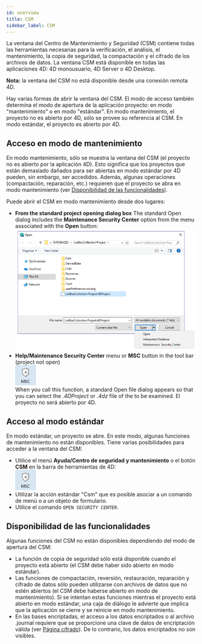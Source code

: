 ```yaml
---
id: overview
title: CSM
sidebar_label: CSM
---
```


La ventana del Centro de Mantenimiento y Seguridad (CSM) contiene todas las herramientas necesarias para la verificación, el análisis, el mantenimiento, la copia de seguridad, la compactación y el cifrado de los archivos de datos. La ventana CSM está disponible en todas las aplicaciones 4D: 4D monousuario, 4D Server o 4D Desktop.

**Nota:** la ventana del CSM no está disponible desde una conexión remota 4D.

Hay varias formas de abrir la ventana del CSM. El modo de acceso también determina el modo de apertura de la aplicación proyecto: en modo "mantenimiento" o en modo "estándar". En modo mantenimiento, el proyecto no es abierto por 4D, sólo se provee su referencia al CSM. En modo estándar, el proyecto es abierto por 4D.

## Acceso en modo de mantenimiento

En modo mantenimiento, sólo se muestra la ventana del CSM (el proyecto no es abierto por la aplicación 4D). Esto significa que los proyectos que están demasiado dañados para ser abiertas en modo estándar por 4D pueden, sin embargo, ser accedidos. Además, algunas operaciones (compactación, reparación, etc.) requieren que el proyecto se abra en modo mantenimiento (ver [Disponibilidad de las funcionalidades](#feature-availability)).

Puede abrir el CSM en modo mantenimiento desde dos lugares:

- **From the standard project opening dialog box**
  The standard Open dialog includes the **Maintenance Security Center** option from the menu associated with the **Open** button:
  ![](../assets/en/MSC/MSC_standardOpen.png)
- **Help/Maintenance Security Center** menu or **MSC** button in the tool bar (project not open)\
  ![](../assets/en/MSC/mscicon.png)\
  When you call this function, a standard Open file dialog appears so that you can select the _.4DProject_ or _.4dz_ file of the to be examined. El proyecto no será abierto por 4D.

## Acceso al modo estándar

En modo estándar, un proyecto se abre. En este modo, algunas funciones de mantenimiento no están disponibles. Tiene varias posibilidades para acceder a la ventana del CSM:

- Utilice el menú **Ayuda/Centro de seguridad y mantenimiento** o el botón **CSM** en la barra de herramientas de 4D:\
  ![](../assets/en/MSC/mscicon.png)
- Utilizar la acción estándar "Csm" que es posible asociar a un comando de menú o a un objeto de formulario.
- Utilice el comando `OPEN SECURITY CENTER`.

## Disponibilidad de las funcionalidades

Algunas funciones del CSM no están disponibles dependiendo del modo de apertura del CSM:

- La función de copia de seguridad sólo está disponible cuando el proyecto está abierto (el CSM debe haber sido abierto en modo estándar).
- Las funciones de compactación, reversión, restauración, reparación y cifrado de datos sólo pueden utilizarse con archivos de datos que no estén abiertos (el CSM debe haberse abierto en modo de mantenimiento). Si se intentan estas funciones mientras el proyecto está abierto en modo estándar, una caja de diálogo le advierte que implica que la aplicación se cierre y se reinicie en modo mantenimiento.
- En las bases encriptadas, el acceso a los datos encriptados o al archivo .journal requiere que se proporcione una clave de datos de encriptación válida (ver [Página cifrado](encrypt.md)). De lo contrario, los datos encriptados no son visibles.
